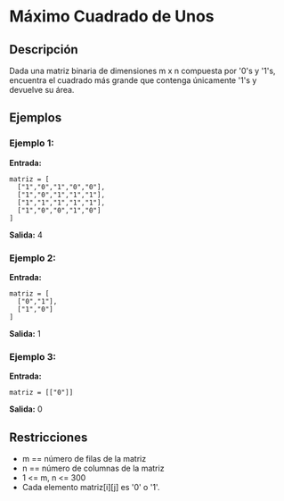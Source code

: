 # Máximo Cuadrado de Unos

## Descripción

Dada una matriz binaria de dimensiones m x n compuesta por '0's y '1's, encuentra el cuadrado más grande que contenga únicamente '1's y devuelve su área.

## Ejemplos

### Ejemplo 1:

**Entrada:** 
```
matriz = [
  ["1","0","1","0","0"],
  ["1","0","1","1","1"],
  ["1","1","1","1","1"],
  ["1","0","0","1","0"]
]
```
**Salida:** 4

### Ejemplo 2:

**Entrada:** 
```
matriz = [
  ["0","1"],
  ["1","0"]
]
```
**Salida:** 1

### Ejemplo 3:

**Entrada:** 
```
matriz = [["0"]]
```
**Salida:** 0

## Restricciones

- m == número de filas de la matriz
- n == número de columnas de la matriz
- 1 <= m, n <= 300
- Cada elemento matriz[i][j] es '0' o '1'.